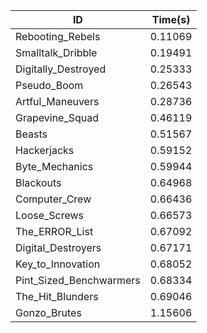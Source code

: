 |ID|Time(s)|
|-|-|
|Rebooting_Rebels|0.11069|
|Smalltalk_Dribble|0.19491|
|Digitally_Destroyed|0.25333|
|Pseudo_Boom|0.26543|
|Artful_Maneuvers|0.28736|
|Grapevine_Squad|0.46119|
|Beasts|0.51567|
|Hackerjacks|0.59152|
|Byte_Mechanics|0.59944|
|Blackouts|0.64968|
|Computer_Crew|0.66436|
|Loose_Screws|0.66573|
|The_ERROR_List|0.67092|
|Digital_Destroyers|0.67171|
|Key_to_Innovation|0.68052|
|Pint_Sized_Benchwarmers|0.68334|
|The_Hit_Blunders|0.69046|
|Gonzo_Brutes|1.15606|
